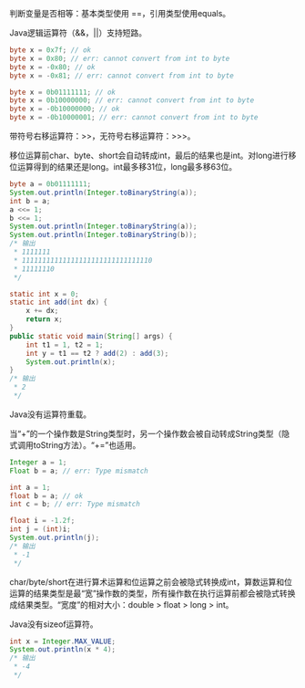 判断变量是否相等：基本类型使用 ==，引用类型使用equals。

Java逻辑运算符（&&，||）支持短路。

```java
byte x = 0x7f; // ok
byte x = 0x80; // err: cannot convert from int to byte
byte x = -0x80; // ok
byte x = -0x81; // err: cannot convert from int to byte

byte x = 0b01111111; // ok
byte x = 0b10000000; // err: cannot convert from int to byte
byte x = -0b10000000; // ok
byte x = -0b10000001; // err: cannot convert from int to byte
```

带符号右移运算符：>>，无符号右移运算符：>>>。

移位运算前char、byte、short会自动转成int，最后的结果也是int。对long进行移位运算得到的结果还是long。int最多移31位，long最多移63位。

```java
byte a = 0b01111111;
System.out.println(Integer.toBinaryString(a));
int b = a;
a <<= 1;
b <<= 1;
System.out.println(Integer.toBinaryString(a));
System.out.println(Integer.toBinaryString(b));
/* 输出
 * 1111111
 * 11111111111111111111111111111110
 * 11111110
 */
```

```java
static int x = 0;
static int add(int dx) {
    x += dx;
    return x;
}
public static void main(String[] args) {
    int t1 = 1, t2 = 1;
    int y = t1 == t2 ? add(2) : add(3);
    System.out.println(x);
}
/* 输出
 * 2
 */
```

Java没有运算符重载。

当“+”的一个操作数是String类型时，另一个操作数会被自动转成String类型（隐式调用toString方法）。“+=”也适用。

```java
Integer a = 1;
Float b = a; // err: Type mismatch

int a = 1;
float b = a; // ok
int c = b; // err: Type mismatch
```

```java
float i = -1.2f;
int j = (int)i;
System.out.println(j);
/* 输出
 * -1
 */
```

char/byte/short在进行算术运算和位运算之前会被隐式转换成int，算数运算和位运算的结果类型是最“宽”操作数的类型，所有操作数在执行运算前都会被隐式转换成结果类型。“宽度”的相对大小：double > float > long > int。

Java没有sizeof运算符。

```java
int x = Integer.MAX_VALUE;
System.out.println(x * 4);
/* 输出
 * -4
 */
```